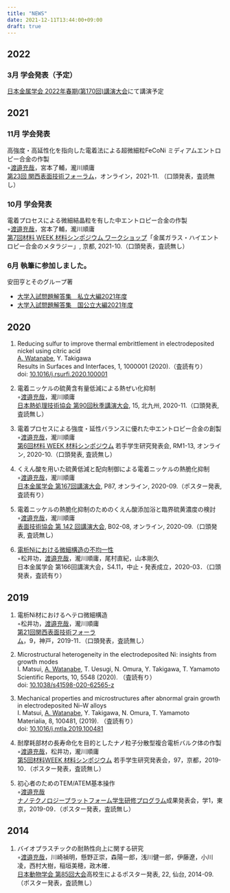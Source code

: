```yaml
---
title: "NEWS"
date: 2021-12-11T13:44:00+09:00
draft: true
---
```


## 2022
### 3月 学会発表（予定）
[日本金属学会 2022年春期(第170回)講演大会](https://jim.or.jp/MEETINGS/2022_spr/news/meeting-guide.html)にて講演予定

## 2021
### 11月 学会発表
高強度・高延性化を指向した電着法による超微細粒FeCoNi ミディアムエントロピー合金の作製  
    ◦<u>渡邉充哉</u>，宮本了輔，瀧川順庸  
    [第23回 関西表面技術フォーラム](https://kansai.sfj.or.jp/gyoji/forum/23th/index.html)，オンライン，2021-11. （口頭発表，査読無し）
### 10月 学会発表
電着プロセスによる微細結晶粒を有した中エントロピー合金の作製  
    ◦<u>渡邉充哉</u>，宮本了輔，瀧川順庸  
    [第7回材料 WEEK 材料シンポジウム ワークショップ](https://www.jsms.jp/kaikoku/7weekpro.htm)「金属ガラス・ハイエントロピー合金のメタラジー」, 京都, 2021-10.（口頭発表，査読無し）

### 6月 執筆に参加しました。
安田亨とそのグループ著  
* [大学入試問題解答集　私立大編2021年度](https://www.amazon.co.jp/dp/4908003262/ref=cm_sw_r_cp_apa_glt_i_JTTPJ288AN2BXN8979DW)  
* [大学入試問題解答集　国公立大編2021年度](https://www.amazon.co.jp/dp/4908003270/ref=cm_sw_r_cp_apa_glt_i_FZEERNVC176BYC5G0S14?_encoding=UTF8&psc=1)

## 2020
1. Reducing sulfur to improve thermal embrittlement in electrodeposited nickel using citric acid  
    <u>A. Watanabe</u>, Y. Takigawa  
    Results in Surfaces and Interfaces, 1, 1000001 (2020).（査読有り）  
    doi: [10.1016/j.rsurfi.2020.100001](https://doi.org/10.1016/j.rsurfi.2020.100001)

1. 電着ニッケルの硫黄含有量低減による熱ぜい化抑制  
    ◦<u>渡邉充哉</u>，瀧川順庸  
    [日本熱処理技術協会 第90回秋季講演大会](http://www.jsht.or.jp/meet/), 15, 北九州, 2020-11.（口頭発表, 査読無し）

1. 電着プロセスによる強度・延性バランスに優れた中エントロピー合金の創製  
    ◦<u>渡邉充哉</u>，瀧川順庸  
    [第6回材料 WEEK 材料シンポジウム](https://www.jsms.jp/kaikoku/6weekpro3.htm) 若手学生研究発表会, RM1-13, オンライン, 2020-10.（口頭発表, 査読無し）

1. くえん酸を用いた硫黄低減と配向制御による電着ニッケルの熱脆化抑制  
    ◦<u>渡邉充哉</u>，瀧川順庸  
    [日本金属学会 第167回講演大会](https://jim.or.jp/MEETINGS/2020_atmn/index.php), P87, オンライン, 2020-09.（ポスター発表, 査読有り）

1. 電着ニッケルの熱脆化抑制のためのくえん酸添加浴と臨界硫黄濃度の検討  
    ◦<u>渡邉充哉</u>，瀧川順庸  
    [表面技術協会 第 142 回講演大会](https://www.sfj.or.jp/meeting/142/index.html), B02-08, オンライン, 2020-09.（口頭発表, 査読無し）

1. [電析Niにおける微細構造の不均一性](https://confit.atlas.jp/guide/event/jim2020spring/subject/S4.11/advanced)  
    ◦松井功，<u>渡邉充哉</u>，瀧川順庸，尾村直紀，山本剛久  
    日本金属学会 第166回講演大会，S4.11，中止・発表成立，2020-03．（口頭発表，査読有り）

## 2019

<!--more-->

1. 電析Ni材におけるヘテロ微細構造  
    ◦松井功，<u>渡邉充哉</u>，瀧川順庸  
    [第21回関西表面技術フォーラム](http://kansai.sfj.or.jp/gyoji/forum/21th/sankabosyu.htm)，9，神戸，2019-11．（口頭発表，査読無し）

1. Microstructural heterogeneity in the electrodeposited Ni: insights from growth modes  
    I. Matsui, <u>A. Watanabe</u>, T. Uesugi, N. Omura, Y. Takigawa, T. Yamamoto  
    Scientific Reports, 10, 5548 (2020). （査読有り）  
    doi: [10.1038/s41598-020-62565-z](https://doi.org/10.1038/s41598-020-62565-z)

1. Mechanical properties and microstructures after abnormal grain growth in electrodeposited Ni–W alloys  
    I. Matsui, <u>A. Watanabe</u>, Y. Takigawa, N. Omura, T. Yamamoto  
    Materialia, 8, 100481, (2019). （査読有り）  
    doi: [10.1016/j.mtla.2019.100481](https://doi.org/10.1016/j.mtla.2019.100481)

1. 耐摩耗部材の長寿命化を目的としたナノ粒子分散型複合電析バルク体の作製  
    ◦<u>渡邉充哉</u>，松井功，瀧川順庸  
    [第5回材料WEEK 材料シンポジウム](https://www.jsms.jp/kaikoku/5weekpro.htm) 若手学生研究発表会，97，京都，2019-10．（ポスター発表，査読無し）

1. 初心者のためのTEM/ATEM基本操作  
    ◦<u>渡邉充哉</u>  
    [ナノテクノロジープラットフォーム学生研修プログラム](https://www.nanonet.go.jp/pages/gakusei/2019/)成果発表会，学1，東京，2019-09．（ポスター発表，査読無し）

## 2014
1. バイオプラスチックの耐熱性向上に関する研究  
  ◦<u>渡邉充哉</u>，川崎禎明，懸野正崇，森陽一郎，浅川健一郎，伊藤遼，小川凌，西村大樹，稲垣美穂，政木確．  
  [日本動物学会 第85回大会](http://www.zoology.or.jp/news2/index.asp?patten_cd=12&page_no=708)高校生によるポスター発表, 22, 仙台, 2014-09. （ポスター発表，査読無し）
  
